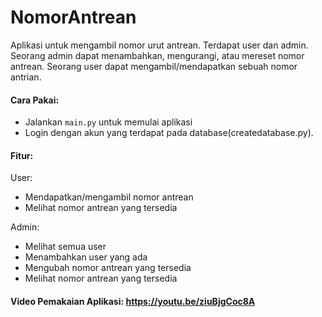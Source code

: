 # NomorAntrean
Aplikasi untuk mengambil nomor urut antrean.
Terdapat user dan admin.
Seorang admin dapat menambahkan, mengurangi, atau mereset nomor antrean.
Seorang user dapat mengambil/mendapatkan sebuah nomor antrian.

#### Cara Pakai:
- Jalankan ```main.py``` untuk memulai aplikasi
- Login dengan akun yang terdapat pada database(createdatabase.py).

#### Fitur:
User:
- Mendapatkan/mengambil nomor antrean
- Melihat nomor antrean yang tersedia

Admin:
- Melihat semua user
- Menambahkan user yang ada
- Mengubah nomor antrean yang tersedia
- Melihat nomor antrean yang tersedia


#### Video Pemakaian Aplikasi: https://youtu.be/ziuBjgCoc8A
